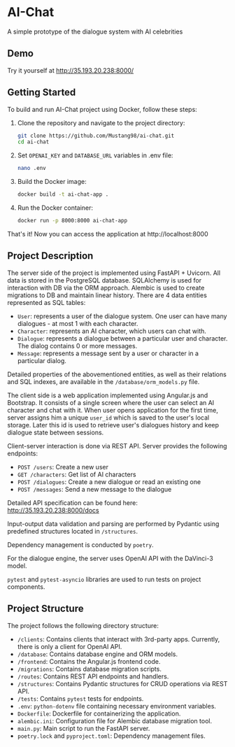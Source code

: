 # AI-Chat
A simple prototype of the dialogue system with AI celebrities

## Demo
Try it yourself at http://35.193.20.238:8000/

## Getting Started
To build and run AI-Chat project using Docker, follow these steps:



1. Clone the repository and navigate to the project directory:
   ```bash
   git clone https://github.com/Mustang98/ai-chat.git
   cd ai-chat
   ```
2. Set `OPENAI_KEY` and `DATABASE_URL` variables in .env file:
   ```bash
   nano .env
   ```
3. Build the Docker image:
   ```bash
   docker build -t ai-chat-app .
   ```
4. Run the Docker container:
   ```bash
   docker run -p 8000:8000 ai-chat-app
   ```

That's it! Now you can access the application at http://localhost:8000

## Project Description
The server side of the project is implemented using FastAPI + Uvicorn. All data is stored in the PostgreSQL database. SQLAlchemy is used for interaction with DB via the ORM approach. Alembic is used to create migrations to DB and maintain linear history. There are 4 data entities represented as SQL tables:
- `User`: represents a user of the dialogue system. One user can have many dialogues - at most 1 with each character.
- `Character`: represents an AI character, which users can chat with.
- `Dialogue`: represents a dialogue between a particular user and character. The dialog contains 0 or more messages.
- `Message`: represents a message sent by a user or character in a particular dialog.
  
Detailed properties of the abovementioned entities, as well as their relations and SQL indexes, are available in the `/database/orm_models.py` file.

The client side is a web application implemented using Angular.js and Bootstrap. It consists of a single screen where the user can select an AI character and chat with it. When user opens application for the first time, server assigns him a unique `user_id` which is saved to the user's local storage. Later this id is used to retrieve user's dialogues history and keep dialogue state between sessions.

Client-server interaction is done via REST API. Server provides the following endpoints:
- `POST /users`: Create a new user
- `GET /characters`: Get list of AI characters
- `POST /dialogues`: Create a new dialogue or read an existing one
- `POST /messages`: Send a new message to the dialogue
  
Detailed API specification can be found here: http://35.193.20.238:8000/docs

Input-output data validation and parsing are performed by Pydantic using predefined structures located in `/structures`.

Dependency management is conducted by `poetry`.

For the dialogue engine, the server uses OpenAI API with the DaVinci-3 model.

`pytest` and `pytest-asyncio` libraries are used to run tests on project components.



## Project Structure
The project follows the following directory structure:

- `/clients`: Contains clients that interact with 3rd-party apps. Currently, there is only a client for OpenAI API.
- `/database`: Contains database engine and ORM models.
- `/frontend`: Contains the Angular.js frontend code.
- `/migrations`: Contains database migration scripts.
- `/routes`: Contains REST API endpoints and handlers.
- `/structures`: Contains Pydantic structures for CRUD operations via REST API.
- `/tests`: Contains `pytest` tests for endpoints.
- `.env`: `python-dotenv` file containing necessary environment variables.
- `Dockerfile`: Dockerfile for containerizing the application.
- `alembic.ini`: Configuration file for Alembic database migration tool.
- `main.py`: Main script to run the FastAPI server.
- `poetry.lock` and `pyproject.toml`: Dependency management files.
